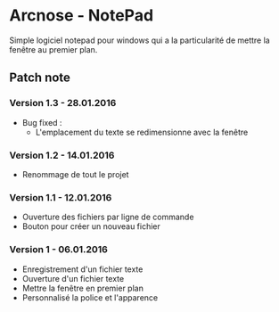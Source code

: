 # Arcnose - NotePad
Simple logiciel notepad pour windows qui a la particularité de mettre la fenêtre au premier plan.

## Patch note

### Version 1.3 - 28.01.2016
- Bug fixed :
  - L'emplacement du texte se redimensionne avec la fenêtre

### Version 1.2 - 14.01.2016
- Renommage de tout le projet

### Version 1.1 - 12.01.2016
- Ouverture des fichiers par ligne de commande
- Bouton pour créer un nouveau fichier

### Version 1 - 06.01.2016
- Enregistrement d'un fichier texte
- Ouverture d'un fichier texte
- Mettre la fenêtre en premier plan
- Personnalisé la police et l'apparence
